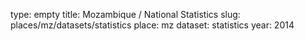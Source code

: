 type: empty
title: Mozambique / National Statistics
slug: places/mz/datasets/statistics
place: mz
dataset: statistics
year: 2014
